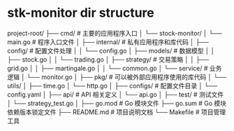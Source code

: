 # stk-monitor dir structure

project-root/
├── cmd/                    # 主要的应用程序入口
│   └── stock-monitor/
│       └── main.go        # 程序入口文件
│
├── internal/              # 私有应用程序和库代码
│   ├── config/           # 配置文件处理
│   │   └── config.go
│   ├── models/           # 数据模型
│   │   ├── stock.go
│   │   └── trading.go
│   ├── strategy/         # 交易策略
│   │   ├── grid.go
│   │   ├── martingale.go
│   │   └── common.go
│   └── service/          # 业务逻辑
│       └── monitor.go
│
├── pkg/                  # 可以被外部应用程序使用的库代码
│   └── utils/
│       ├── time.go
│       └── http.go
│
├── configs/              # 配置文件目录
│   └── config.yaml
│
├── api/                  # API 相关定义
│   └── api.go
│
├── test/                 # 测试文件
│   └── strategy_test.go
│
├── go.mod               # Go 模块文件
├── go.sum               # Go 模块依赖版本锁定文件
├── README.md            # 项目说明文档
└── Makefile             # 项目管理工具